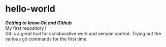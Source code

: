 # hello-world
***Getting to know Git and Github***   
My first repository !  
Git is a great tool for collaborative work and version control. Trying out the various git commands for the first time. 
